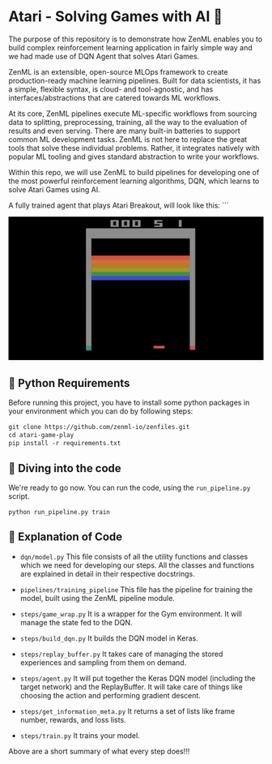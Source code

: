 # Atari - Solving Games with AI 🤖

The purpose of this repository is to demonstrate how ZenML enables you to build complex reinforcement learning application in fairly simple way and we had made use of DQN Agent that solves Atari Games.

ZenML is an extensible, open-source MLOps framework to create production-ready machine learning pipelines. Built for data scientists, it has a simple, flexible syntax, is cloud- and tool-agnostic, and has interfaces/abstractions that are catered towards ML workflows.

At its core, ZenML pipelines execute ML-specific workflows from sourcing data to splitting, preprocessing, training, all the way to the evaluation of results and even serving. There are many built-in batteries to support common ML development tasks. ZenML is not here to replace the great tools that solve these individual problems. Rather, it integrates natively with popular ML tooling and gives standard abstraction to write your workflows.

Within this repo, we will use ZenML to build pipelines for developing one of the most powerful reinforcement learning algorithms, DQN, which learns to solve Atari Games using AI.

A fully trained agent that plays Atari Breakout, will look like this: ```

![](/_assets/demo.gif)

## 🐍 Python Requirements

Before running this project, you have to install some python packages in your environment which you can do by following steps:

```
git clone https://github.com/zenml-io/zenfiles.git
cd atari-game-play
pip install -r requirements.txt
```

## 📓 Diving into the code

We're ready to go now. You can run the code, using the `run_pipeline.py` script.

```
python run_pipeline.py train
```

## 📓 Explanation of Code

- `dqn/model.py` This file consists of all the utility functions and classes which we need for developing our steps. All the classes and functions are explained in detail in their respective docstrings.
- `pipelines/training_pipeline` This file has the pipeline for training the model, built using the ZenML pipeline module.

- `steps/game_wrap.py` It is a wrapper for the Gym environment. It will manage the state fed to the DQN.
- `steps/build_dqn.py` It builds the DQN model in Keras.

- `steps/replay_buffer.py` It takes care of managing the stored experiences and sampling from them on demand.
- `steps/agent.py` It will put together the Keras DQN model (including the target network) and the ReplayBuffer. It will take care of things like choosing the action and performing gradient descent.
- `steps/get_information_meta.py` It returns a set of lists like frame number, rewards, and loss lists.
- `steps/train.py` It trains your model.

Above are a short summary of what every step does!!!
